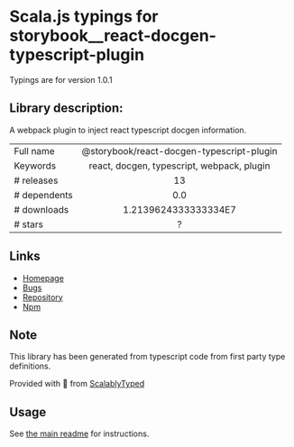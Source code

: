 
# Scala.js typings for storybook__react-docgen-typescript-plugin

Typings are for version 1.0.1

## Library description:
A webpack plugin to inject react typescript docgen information.

|                    |                 |
| ------------------ | :-------------: |
| Full name          | @storybook/react-docgen-typescript-plugin |
| Keywords           | react, docgen, typescript, webpack, plugin |
| # releases         | 13 |
| # dependents       | 0.0 |
| # downloads        | 1.2139624333333334E7 |
| # stars            | ? |

## Links
- [Homepage](https://github.com/hipstersmoothie/react-docgen-typescript-plugin#readme)
- [Bugs](https://github.com/hipstersmoothie/react-docgen-typescript-plugin/issues)
- [Repository](https://github.com/hipstersmoothie/react-docgen-typescript-plugin)
- [Npm](https://www.npmjs.com/package/%40storybook%2Freact-docgen-typescript-plugin)
    


## Note
This library has been generated from typescript code from first party type definitions.

Provided with :purple_heart: from [ScalablyTyped](https://github.com/oyvindberg/ScalablyTyped)

## Usage
See [the main readme](../../readme.md) for instructions.


